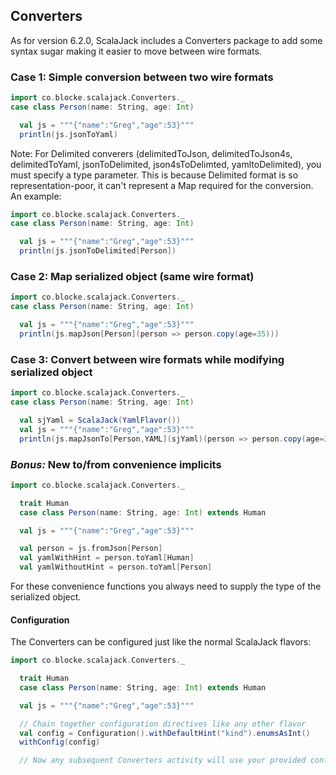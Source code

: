 ## Converters

As for version 6.2.0, ScalaJack includes a Converters package to add some syntax sugar making it easier to move between wire formats.

### Case 1: Simple conversion between two wire formats
```scala
import co.blocke.scalajack.Converters._
case class Person(name: String, age: Int)

  val js = """{"name":"Greg","age":53}"""
  println(js.jsonToYaml)
```

Note: For Delimited converers (delimitedToJson, delimitedToJson4s, delimitedToYaml, jsonToDelimited, json4sToDelimted, yamltoDelimited), you must specify a type parameter.
This is because Delimited format is so representation-poor, it can't represent a Map required for the conversion.  An example:

```scala
import co.blocke.scalajack.Converters._
case class Person(name: String, age: Int)

  val js = """{"name":"Greg","age":53}"""
  println(js.jsonToDelimited[Person])
```

### Case 2: Map serialized object (same wire format)
```scala
import co.blocke.scalajack.Converters._
case class Person(name: String, age: Int)

  val js = """{"name":"Greg","age":53}"""
  println(js.mapJson[Person](person => person.copy(age=35)))
```

### Case 3: Convert between wire formats while modifying serialized object
```scala
import co.blocke.scalajack.Converters._
case class Person(name: String, age: Int)

  val sjYaml = ScalaJack(YamlFlavor())
  val js = """{"name":"Greg","age":53}"""
  println(js.mapJsonTo[Person,YAML](sjYaml)(person => person.copy(age=35)))
```

### *Bonus:* New to/from convenience implicits

```scala
import co.blocke.scalajack.Converters._

  trait Human
  case class Person(name: String, age: Int) extends Human

  val js = """{"name":"Greg","age":53}"""

  val person = js.fromJson[Person]
  val yamlWithHint = person.toYaml[Human]
  val yamlWithoutHint = person.toYaml[Person]
```

For these convenience functions you always need to supply the type of the serialized object.

#### Configuration

The Converters can be configured just like the normal ScalaJack flavors:
```scala
import co.blocke.scalajack.Converters._

  trait Human
  case class Person(name: String, age: Int) extends Human

  val js = """{"name":"Greg","age":53}"""

  // Chain together configuration directives like any other flavor
  val config = Configuration().withDefaultHint("kind").enumsAsInt()
  withConfig(config)

  // Now any subsequent Converters activity will use your provided configuration
```


